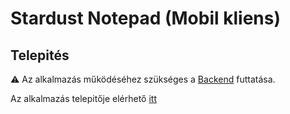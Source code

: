# Stardust Notepad (Mobil kliens)

## Telepités
⚠ Az alkalmazás működéséhez szükséges a [Backend](https://github.com/blaiseludvig/stardust-backend) futtatása.

Az alkalmazás telepitője elérhető [itt](https://www.dropbox.com/s/s3eae3ewo3sq3zp/app-debug.apk?dl=0)